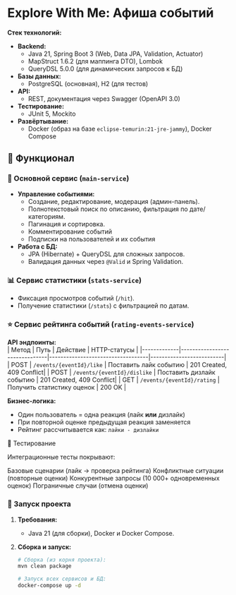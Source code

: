 # Explore With Me: Афиша событий  

**Стек технологий:**  
- **Backend:**  
  - Java 21, Spring Boot 3 (Web, Data JPA, Validation, Actuator)  
  - MapStruct 1.6.2 (для маппинга DTO), Lombok  
  - QueryDSL 5.0.0 (для динамических запросов к БД)  
- **Базы данных:**  
  - PostgreSQL (основная), H2 (для тестов)  
- **API:**  
  - REST, документация через Swagger (OpenAPI 3.0)  
- **Тестирование:**  
  - JUnit 5, Mockito  
- **Развёртывание:**  
  - Docker (образ на базе `eclipse-temurin:21-jre-jammy`), Docker Compose  

## 📌 Функционал  

### 🎫 Основной сервис (`main-service`)  
- **Управление событиями:**  
  - Создание, редактирование, модерация (админ-панель).  
  - Полнотекстовый поиск по описанию, фильтрация по дате/категориям.  
  - Пагинация и сортировка.
  - Комментирование событий
  - Подписки на пользователей и их события
- **Работа с БД:**  
  - JPA (Hibernate) + QueryDSL для сложных запросов.  
  - Валидация данных через `@Valid` и Spring Validation.  

### 📊 Сервис статистики (`stats-service`)  
- Фиксация просмотров событий (`/hit`).  
- Получение статистики (`/stats`) с фильтрацией по датам.

### ⭐ Сервис рейтинга событий (`rating-events-service`)
**API эндпоинты:**  
| Метод       | Путь                          | Действие                          | HTTP-статусы              |
|-------------|-------------------------------|-----------------------------------|--------------------------|
| POST        | `/events/{eventId}/like`      | Поставить лайк событию            | 201 Created, 409 Conflict|
| POST        | `/events/{eventId}/dislike`   | Поставить дизлайк событию         | 201 Created, 409 Conflict|
| GET         | `/events/{eventId}/rating`    | Получить статистику оценок        | 200 OK                   |

**Бизнес-логика:**
- Один пользователь = одна реакция (лайк **или** дизлайк)
- При повторной оценке предыдущая реакция заменяется
- Рейтинг рассчитывается как: `лайки - дизлайки`

🧪 Тестирование

Интеграционные тесты покрывают:

Базовые сценарии (лайк → проверка рейтинга)
Конфликтные ситуации (повторные оценки)
Конкурентные запросы (10 000+ одновременных оценок)
Пограничные случаи (отмена оценки)

### 🚀 Запуск проекта  
1. **Требования:**  
   - Java 21 (для сборки), Docker и Docker Compose.  

2. **Сборка и запуск:**  
   ```bash
   # Сборка (из корня проекта):
   mvn clean package

   # Запуск всех сервисов и БД:
   docker-compose up -d
